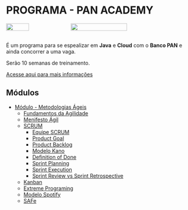<h1 style="text-align=center;">PROGRAMA - PAN ACADEMY</h1>

<div style="display: flex; flex-direction: row;">
<img src="https://bancopan.corporate.gama.academy/wp-content/uploads/sites/10/2021/08/logo-Positivo.png" width="35%">
<img src="https://bancopan.corporate.gama.academy/wp-content/uploads/sites/10/2021/08/gama-academy-logo-horizontal-verde-preto.png" width="55%">
</div>

<br>

<div>

<p>
 É um programa para se espealizar em <strong>Java</strong> e <strong>Cloud</strong> com o <strong>Banco PAN</strong> e ainda concorrer a uma vaga.
</p>
<p>
Serão 10 semanas de treinamento.
</p>

<a href="https://bancopan.corporate.gama.academy/">
Acesse aqui para mais informações
</a>
</div>

## Módulos 
- <a href="./modulo-metodologias-ageis/README.md">Módulo - Metodologias Ágeis</a>
    - <a href="./modulo-metodologias-ageis/fundamentos_da_agilidade.md">Fundamentos da Agilidade</a>
    - <a href="./modulo-metodologias-ageis/manifesto_agil.md">Menifesto Ágil</a>
    - <a href="./modulo-metodologias-ageis/scrum-introducao.md">SCRUM</a>
        - <a href="./modulo-metodologias-ageis/scrum-equipe.md">Equipe SCRUM</a>
        - <a href="./modulo-metodologias-ageis/scrum-product-goal.md">Product Goal</a>
        - <a href="./modulo-metodologias-ageis/scrum-product-backlog.md">Product Backlog</a>
        - <a href="./modulo-metodologias-ageis/scrum-modelo-kano.md">Modelo Kano</a>
        - <a href="./modulo-metodologias-ageis/scrum-definition-of-done.md">Definition of Done</a>
        - <a href="./modulo-metodologias-ageis/scrum-sprint-planning.md">Sprint Planning</a>
        - <a href="./modulo-metodologias-ageis/scrum-sprint-execution.md">Sprint Execution</a>
        - <a href="./modulo-metodologias-ageis/scrum-sprint-review-vs-retrospective.md">Sprint Review vs Sprint Retrospective</a>
    - <a href="./modulo-metodologias-ageis/kanban.md">Kanban</a>
    - <a href="./modulo-metodologias-ageis/xp.md">Extreme Programing</a>
    - <a href="./modulo-metodologias-ageis/modelo-spotify.md">Modelo Spotify</a>
    - <a href="./modulo-metodologias-ageis/safe.md">SAFe</a>